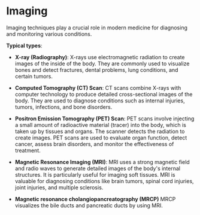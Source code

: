 [//]: # (source: ?)
[//]: # (tags: imaging list)

# Imaging

Imaging techniques play a crucial role in modern medicine for diagnosing and monitoring various conditions.

**Typical types**:

* **X-ray (Radiography)**: X-rays use electromagnetic radiation to create images of the inside of the body. They are commonly used to visualize bones and detect fractures, dental problems, lung conditions, and certain tumors.

* **Computed Tomography (CT) Scan**: CT scans combine X-rays with computer technology to produce detailed cross-sectional images of the body. They are used to diagnose conditions such as internal injuries, tumors, infections, and bone disorders.

* **Positron Emission Tomography (PET) Scan**: PET scans involve injecting a small amount of radioactive material (tracer) into the body, which is taken up by tissues and organs. The scanner detects the radiation to create images. PET scans are used to evaluate organ function, detect cancer, assess brain disorders, and monitor the effectiveness of treatment.

* **Magnetic Resonance Imaging (MRI)**: MRI uses a strong magnetic field and radio waves to generate detailed images of the body's internal structures. It is particularly useful for imaging soft tissues. MRI is valuable for diagnosing conditions like brain tumors, spinal cord injuries, joint injuries, and multiple sclerosis.

* **Magnetic resonance cholangiopancreatography (MRCP)** MRCP visualizes the bile ducts and pancreatic ducts by using MRI.
